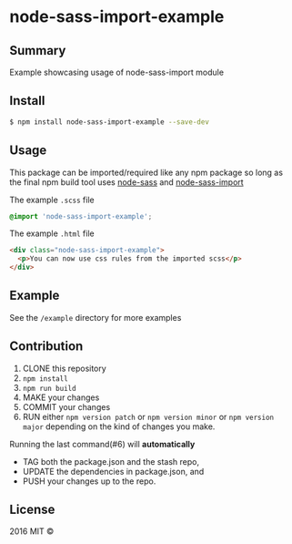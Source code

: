 # node-sass-import-example

## Summary

Example showcasing usage of node-sass-import module

## Install

```sh
$ npm install node-sass-import-example --save-dev
```

## Usage
This package can be imported/required like any npm package so long as the final npm build tool uses [node-sass](https://www.npmjs.com/package/node-sass) and [node-sass-import](https://www.npmjs.com/package/node-sass-import)

The example `.scss` file

```scss
@import 'node-sass-import-example';
```
The example `.html` file

```html
<div class="node-sass-import-example">
  <p>You can now use css rules from the imported scss</p>
</div>
```

## Example

See the `/example` directory for more examples

## Contribution

1. CLONE this repository
2. `npm install`
3. `npm run build`
4. MAKE your changes
5. COMMIT your changes
6. RUN either `npm version patch` or `npm version minor` or `npm version major` depending on the kind of changes you make. 

Running the last command(#6) will **automatically**

 * TAG both the package.json and the stash repo,
 * UPDATE the dependencies in package.json, and
 * PUSH your changes up to the repo.

## License

2016 MIT ©
